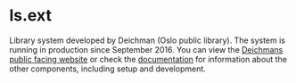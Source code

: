 ls.ext
======

Library system developed by Deichman (Oslo public library). The system is running in production since September 2016. You can view the [Deichmans public facing website](https://sok.deichman.no) or check the [documentation](https://github.com/digibib/ls.ext/wiki) for information about the other components, including setup and development.

